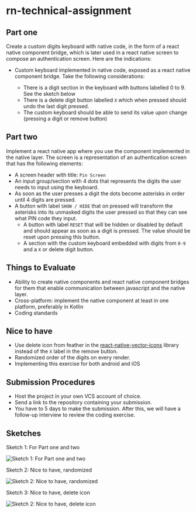 # rn-technical-assignment

## Part one

Create a custom digits keyboard with native code, in the form of a react native component bridge, which is later used in a react native screen to compose an authentication screen. Here are the indications:

-	Custom keyboard implemented in native code, exposed as a react native component bridge. Take the following considerations:

    - There is a digit section in the keyboard with buttons labelled 0 to 9. See the sketch below
    - There is a delete digit button labelled `X` which when pressed should undo the last digit pressed.
    - The custom keyboard should be able to send its value upon change (pressing a digit or remove button)

## Part two

Implement a react native app where you use the component implemented in the native layer. The screen is a representation of an authentication screen that has the following elements: 

- A screen header with title: `Pin Screen`
- An input group/section with 4 dots that represents the digits the user needs to input using the keyboard.
- As soon as the user presses a digit the dots become asterisks in order until 4 digits are pressed.
- A button with label `SHOW / HIDE` that on pressed will transform the asterisks into its unmasked digits the user pressed so that they can see what PIN code they input.
  - A button with label `RESET` that will be hidden or disabled by default and should appear as soon as a digit is pressed. The value should be reset upon pressing this button.
  - A section with the custom keyboard embedded with digits from `0-9` and a `X` or delete digit button.

## Things to Evaluate

- Ability to create native components and react native component bridges for them that enable communication between javascript and the native layer.
- Cross-platform: implement the native component at least in one platform, preferably in Kotlin
- Coding standards

## Nice to have

-	Use delete icon from feather in the [react-native-vector-icons](https://oblador.github.io/react-native-vector-icons/) library instead of the `X` label in the remove button.
- Randomized order of the digits on every render.
- Implementing this exercise for both android and iOS

## Submission Procedures

- Host the project in your own VCS account of choice.
- Send a link to the repository containing your submission.
- You have to 5 days to make the submission. After this, we will have a follow-up interview to review the coding exercise.

## Sketches

Sketch 1: For Part one and two

![Sketch 1: For Part one and two](./sketches/partOneAndPartTwo.png)

Sketch 2: Nice to have, randomized

![Sketch 2: Nice to have, randomized](./sketches/niceToHaveRandomized.png)

Sketch 3: Nice to have, delete icon

![Sketch 2: Nice to have, delete icon](./sketches/niceToHaveDeleteIcon.png)